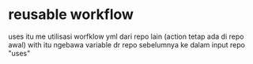 # reusable workflow


uses itu me utilisasi worfklow yml dari repo lain (action tetap ada di repo awal)
with itu ngebawa variable dr repo sebelumnya ke dalam input repo "uses"